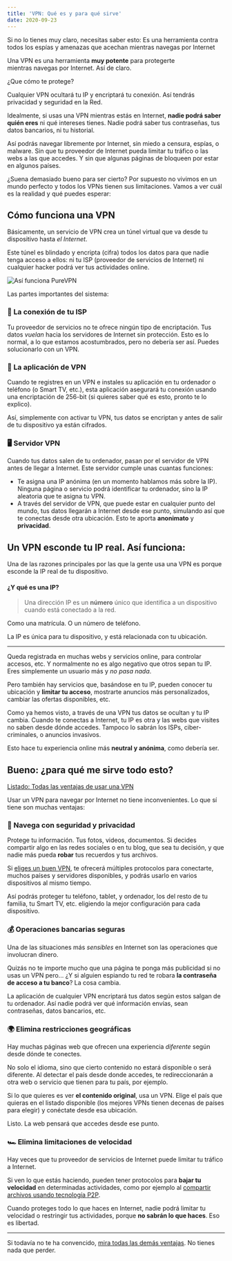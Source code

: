 ```yaml
---
title: 'VPN: Qué es y para qué sirve'
date: 2020-09-23
---
```


Si no lo tienes muy claro, necesitas saber esto: Es una herramienta contra todos los espías y amenazas que acechan mientras navegas por Internet

<!-- more -->

Una VPN es una herramienta **muy potente** para protegerte mientras navegas por Internet. Así de claro.

¿Que cómo te protege?

<span class="emphasis">Cualquier VPN ocultará tu IP y encriptará tu conexión. Así tendrás privacidad y seguridad en la Red.</span>

Idealmente, si usas una VPN mientras estás en Internet, **nadie podrá saber quién eres** ni qué intereses tienes. Nadie podrá saber tus contraseñas, tus datos bancarios, ni tu historial.

Así podrás navegar libremente por Internet, sin miedo a censura, espías, o malware. Sin que tu proveedor de Internet pueda limitar tu tráfico o las webs a las que accedes. Y sin que algunas páginas de bloqueen por estar en algunos países.

¿Suena demasiado bueno para ser cierto? Por supuesto no vivimos en un mundo perfecto y todos los VPNs tienen sus limitaciones. Vamos a ver cuál es la realidad y qué puedes esperar:

## Cómo funciona una VPN

<span class="emphasis">Básicamente, un servicio de VPN crea un túnel virtual que va desde tu dispositivo hasta _el Internet_.</span>

Este túnel es blindado y encripta (cifra) todos los datos para que nadie tenga acceso a ellos: ni tu ISP (proveedor de servicios de Internet) ni cualquier hacker podrá ver tus actividades online.

![Así funciona PureVPN](./content/esquema.jpg)

Las partes importantes del sistema:

### 🔌 La conexión de tu ISP

Tu proveedor de servicios no te ofrece ningún tipo de encriptación. Tus datos _vuelan_ hacia los servidores de Internet sin protección. Esto es lo normal, a lo que estamos acostumbrados, pero no debería ser así. Puedes solucionarlo con un VPN.

### 📱 La aplicación de VPN

Cuando te registres en un VPN e instales su aplicación en tu ordenador o teléfono (o Smart TV, etc.), esta aplicación asegurará tu conexión usando una encriptación de 256-bit (si quieres saber qué es esto, pronto te lo explico).

Así, simplemente con activar tu VPN, tus datos se encriptan y antes de salir de tu dispositivo ya están cifrados.

### 🖥️ Servidor VPN

Cuando tus datos salen de tu ordenador, pasan por el servidor de VPN antes de llegar a Internet. Este servidor cumple unas cuantas funciones:

- Te asigna una IP anónima (en un momento hablamos más sobre la IP). Ninguna página o servicio podrá identificar tu ordenador, sino la IP aleatoria que te asigna tu VPN.
- A través del servidor de VPN, que puede estar en cualquier punto del mundo, tus datos llegarán a Internet desde ese punto, simulando así que te conectas desde otra ubicación. Esto te aporta **anonimato** y **privacidad**.

## Un VPN esconde tu IP real. Así funciona:

Una de las razones principales por las que la gente usa una VPN es porque esconde la IP real de tu dispositivo.

#### ¿Y qué es una IP?

> Una dirección IP es un **número** único que identifica a un dispositivo cuando está conectado a la red.

Como una matrícula. O un número de teléfono.

La IP es única para tu dispositivo, y está relacionada con tu ubicación.

---

Queda registrada en muchas webs y servicios online, para controlar accesos, etc. Y normalmente no es algo negativo que otros sepan tu IP. Eres simplemente un usuario más y _no pasa nada_.

Pero también hay servicios que, basándose en tu IP, pueden conocer tu ubicación y **limitar tu acceso**, mostrarte anuncios más personalizados, cambiar las ofertas disponibles, etc.

Como ya hemos visto, a través de una VPN tus datos se ocultan y tu IP cambia. Cuando te conectas a Internet, tu IP es otra y las webs que visites no saben desde dónde accedes. Tampoco lo sabrán los ISPs, ciber-criminales, o anuncios invasivos.

Esto hace tu experiencia online más **neutral y anónima**, como debería ser.

## Bueno: ¿para qué me sirve todo esto?

[Listado: Todas las ventajas de usar una VPN](/guias/ventajas)

Usar un VPN para navegar por Internet no tiene inconvenientes. Lo que sí tiene son muchas ventajas:

### 🔐 Navega con seguridad y privacidad

<span class="emphasis">Protege tu información. Tus fotos, videos, documentos. Si decides compartir algo en las redes sociales o en tu blog, que sea tu decisión, y que nadie más pueda **robar** tus recuerdos y tus archivos.</span>

Si [eliges un buen VPN](/guias/como-elegir-un-buen-vpn), te ofrecerá múltiples protocolos para conectarte, muchos países y servidores disponibles, y podrás usarlo en varios dispositivos al mismo tiempo.

Así podrás proteger tu teléfono, tablet, y ordenador, los del resto de tu familia, tu Smart TV, etc. eligiendo la mejor configuración para cada dispositivo.

### 💰 Operaciones bancarias seguras

Una de las situaciones más _sensibles_ en Internet son las operaciones que involucran dinero.

Quizás no te importe mucho que una página te ponga más publicidad si no usas un VPN pero... ¿Y si alguien espiando tu red te robara **la contraseña de acceso a tu banco**? La cosa cambia.

La aplicación de cualquier VPN encriptará tus datos según estos salgan de tu ordenador. Así nadie podrá ver qué información envías, sean contraseñas, datos bancarios, etc.

### 🌍 Elimina restricciones geográficas

Hay muchas páginas web que ofrecen una experiencia _diferente_ según desde dónde te conectes.

No solo el idioma, sino que cierto contenido no estará disponible o será diferente. Al detectar el país desde donde accedes, te redireccionarán a otra web o servicio que tienen para tu país, por ejemplo.

Si lo que quieres es ver **el contenido original**, usa un VPN. Elige el país que quieras en el listado disponible (los mejores VPNs tienen decenas de países para elegir) y conéctate desde esa ubicación.

Listo. La web pensará que accedes desde ese punto.

### 🏎 Elimina limitaciones de velocidad

Hay veces que tu proveedor de servicios de Internet puede limitar tu tráfico a Internet.

Si ven lo que estás haciendo, pueden tener protocolos para **bajar tu velocidad** en determinadas actividades, como por ejemplo al [compartir archivos usando tecnología P2P](https://comousarutorrent.com).

Cuando proteges todo lo que haces en Internet, nadie podrá limitar tu velocidad o restringir tus actividades, porque **no sabrán lo que haces**. Eso es libertad.

---

Si todavía no te ha convencido, [mira todas las demás ventajas](/ventajas). No tienes nada que perder.
